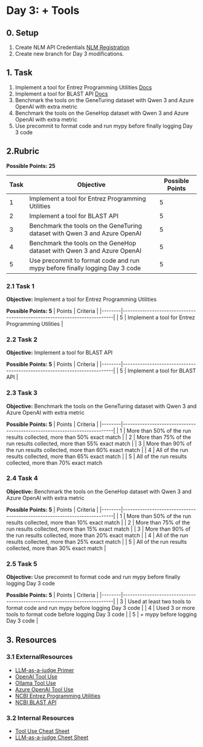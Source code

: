# Day 3: + Tools

## 0. Setup

1. Create NLM API Credentials [NLM Registration](https://account.ncbi.nlm.nih.gov)
2. Create new branch for Day 3 modifications.

## 1. Task
1. Implement a tool for Entrez Programming Utilities [Docs](https://www.ncbi.nlm.nih.gov/books/NBK25501/)
2. Implement a tool for BLAST API [Docs](https://blast.ncbi.nlm.nih.gov/doc/blast-help/developerinfo.html#developerinfo)
3. Benchmark the tools on the GeneTuring dataset with Qwen 3 and Azure OpenAI with extra metric
4. Benchmark the tools on the GeneHop dataset with Qwen 3 and Azure OpenAI with extra metric
5. Use precommit to format code and run mypy before finally logging Day 3 code

## 2.Rubric

**Possible Points: 25**

| Task | Objective | Possible Points | 
| --- | --- | --- |
| 1 | Implement a tool for Entrez Programming Utilities | 5 |
| 2 | Implement a tool for BLAST API | 5 |
| 3 | Benchmark the tools on the GeneTuring dataset with Qwen 3 and Azure OpenAI | 5 |
| 4 | Benchmark the tools on the GeneHop dataset with Qwen 3 and Azure OpenAI | 5 |
| 5 | Use precommit to format code and run mypy before finally logging Day 3 code | 5 |

### 2.1 Task 1

**Objective:** Implement a tool for Entrez Programming Utilities

**Possible Points: 5**
| Points | Criteria |
|--------|--------------------------------------------------------------------------|
| 5 | Implement a tool for Entrez Programming Utilities |

### 2.2 Task 2

**Objective:** Implement a tool for BLAST API

**Possible Points: 5**
| Points | Criteria |
|--------|--------------------------------------------------------------------------|
| 5 | Implement a tool for BLAST API |

### 2.3 Task 3

**Objective:** Benchmark the tools on the GeneTuring dataset with Qwen 3 and Azure OpenAI with extra metric

**Possible Points: 5**
| Points | Criteria |
|--------|--------------------------------------------------------------------------|
| 1      | More than 50% of the run results collected, more than 50% exact match                                                |
| 2      | More than 75% of the run results collected, more than 55% exact match                                                |
| 3      | More than 90% of the run results collected, more than 60% exact match                                                |
| 4      | All of the run results collected, more than 65% exact match                                                |
| 5      | All of the run results collected, more than 70% exact match   

### 2.4 Task 4

**Objective:** Benchmark the tools on the GeneHop dataset with Qwen 3 and Azure OpenAI with extra metric

**Possible Points: 5**
| Points | Criteria |
|--------|--------------------------------------------------------------------------|
| 1      | More than 50% of the run results collected, more than 10% exact match                                                |
| 2      | More than 75% of the run results collected, more than 15% exact match                                                |
| 3      | More than 90% of the run results collected, more than 20% exact match                                                |
| 4      | All of the run results collected, more than 25% exact match                                                |
| 5      | All of the run results collected, more than 30% exact match   |



### 2.5 Task 5
**Objective:** Use precommit to format code and run mypy before finally logging Day 3 code

**Possible Points: 5**
| Points | Criteria |
|--------|--------------------------------------------------------------------------|
| 3      | Used at least two tools to format code and run mypy before logging Day 3 code   |
| 4      | Used 3 or more tools to format code before logging Day 3 code |
| 5      | + mypy before logging Day 3 code |


## 3. Resources
### 3.1 ExternalResources

* [LLM-as-a-judge Primer](https://www.evidentlyai.com/llm-guide/llm-as-a-judge)
* [OpenAI Tool Use](https://platform.openai.com/docs/guides/tools?api-mode=responses)
* [Ollama Tool Use](https://ollama.com/blog/tool-support)
* [Azure OpenAI Tool Use](https://learn.microsoft.com/en-us/azure/ai-services/openai/how-to/function-calling)
* [NCBI Entrez Programming Utilities](https://www.ncbi.nlm.nih.gov/books/NBK25501/)
* [NCBI BLAST API](https://blast.ncbi.nlm.nih.gov/doc/blast-help/developerinfo.html#developerinfo)

### 3.2 Internal Resources

* [Tool Use Cheat Sheet](#)
* [LLM-as-a-judge Cheet Sheet](#)

